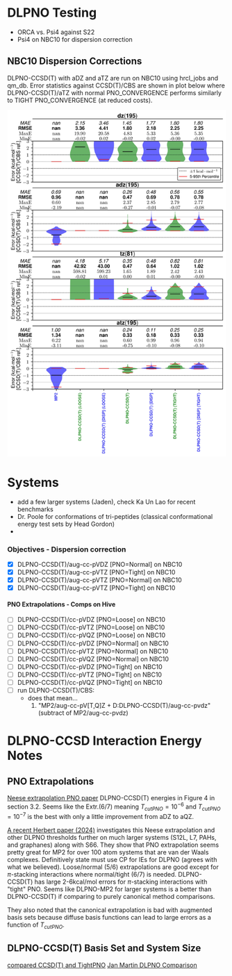 # DLPNO Testing
- ORCA vs. Psi4 against S22
- Psi4 on NBC10 for dispersion correction

## NBC10 Dispersion Corrections

DLPNO-CCSD(T) with aDZ and aTZ are run on NBC10 using hrcl\_jobs and qm_db. Error statistics
against CCSD(T)/CBS are shown in plot below where DLPNO-CCSD(T)/aTZ with normal PNO_CONVERGENCE
performs similarly to TIGHT PNO_CONVERGENCE (at reduced costs).

![dlpno_nbc10_dispersion_test_img](./plots/dlpno_nbc10_testing_violin.jpg)

# Systems
- add a few larger systems (Jaden), check Ka Un Lao for recent benchmarks
- Dr. Poole for conformations of tri-peptides (classical conformational energy
    test sets by Head Gordon)
- 

### Objectives - Dispersion correction

- [x] DLPNO-CCSD(T)/aug-cc-pVDZ \[PNO=Normal] on NBC10 
- [x] DLPNO-CCSD(T)/aug-cc-pVTZ \[PNO=Tight]  on NBC10 
- [x] DLPNO-CCSD(T)/aug-cc-pVTZ \[PNO=Normal] on NBC10 
- [x] DLPNO-CCSD(T)/aug-cc-pVTZ \[PNO=Tight]  on NBC10 
#### PNO Extrapolations - Comps on Hive
- [ ] DLPNO-CCSD(T)/cc-pVDZ \[PNO=Loose]  on NBC10 
- [ ] DLPNO-CCSD(T)/cc-pVTZ \[PNO=Loose]  on NBC10 
- [ ] DLPNO-CCSD(T)/cc-pVQZ \[PNO=Loose]  on NBC10 
- [ ] DLPNO-CCSD(T)/cc-pVDZ \[PNO=Normal]  on NBC10 
- [ ] DLPNO-CCSD(T)/cc-pVTZ \[PNO=Normal]  on NBC10 
- [ ] DLPNO-CCSD(T)/cc-pVQZ \[PNO=Normal]  on NBC10 
- [ ] DLPNO-CCSD(T)/cc-pVDZ \[PNO=Tight]  on NBC10 
- [ ] DLPNO-CCSD(T)/cc-pVTZ \[PNO=Tight]  on NBC10 
- [ ] DLPNO-CCSD(T)/cc-pVQZ \[PNO=Tight]  on NBC10 
- [ ] run DLPNO-CCSD(T)/CBS:
  - does that mean...
    1.  "MP2/aug-cc-pV[T,Q]Z + D:DLPNO-CCSD(T)/aug-cc-pvdz" (subtract of MP2/aug-cc-pvdz)

# DLPNO-CCSD Interaction Energy Notes
## PNO Extrapolations
[Neese extrapolation PNO paper](https://pubs.acs.org/doi/10.1021/acs.jctc.0c00344) 
DLPNO-CCSD(T) energies in Figure 4 in section 3.2. Seems like the Extr.(6/7)
meaning $T_{cutPNO} = 10^{-6}$ and $T_{cutPNO} = 10^{-7}$ is the best with only a little
improvement from aDZ to aQZ. 

[A recent Herbert paper (2024)](https://pubs.aip.org/aip/jcp/article/161/5/054114/3306675)
investigates this Neese extrapolation and other DLPNO thresholds further on
much larger systems (S12L, L7, PAHs, and graphanes) along with S66. They show
that PNO extrapolation seems pretty great for MP2 for over 100 atom systems
that are van der Waals complexes. Definitively state must use CP for IEs for
DLPNO (agrees with what we believed). Loose/normal (5/6) extrapolations are
good except for $\pi$-stacking interactions where normal/tight (6/7) is needed.
DLPNO-CCSD(T) has large 2-6kcal/mol errors for $\pi$-stacking interactions with
"tight" PNO. Seems like DLPNO-MP2 for larger systems is a better than
DLPNO-CCSD(T) if comparing to purely canonical method comparisons. 

They also noted that the canonical extrapolation is bad with augmented basis
sets because diffuse basis functions can lead to large errors as a function of
$T_{cutPNO}$.


## DLPNO-CCSD(T) Basis Set and System Size
[compared CCSD(T) and TightPNO](https://pubs.acs.org/doi/full/10.1021/acs.jpca.0c11270)
[Jan Martin DLPNO Comparison](https://pubs.acs.org/doi/full/10.1021/acs.jctc.0c01106)

